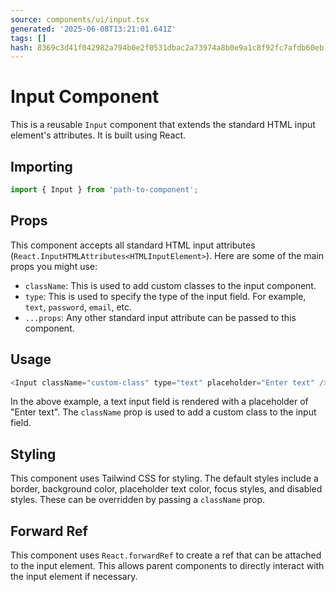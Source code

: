 ```yaml
---
source: components/ui/input.tsx
generated: '2025-06-08T13:21:01.641Z'
tags: []
hash: 8369c3d41f042982a794b0e2f0531dbac2a73974a8b0e9a1c8f92fc7afdb60eb
---
```

# Input Component

This is a reusable `Input` component that extends the standard HTML input element's attributes. It is built using React.

## Importing

```javascript
import { Input } from 'path-to-component';
```

## Props

This component accepts all standard HTML input attributes (`React.InputHTMLAttributes<HTMLInputElement>`). Here are some of the main props you might use:

- `className`: This is used to add custom classes to the input component.
- `type`: This is used to specify the type of the input field. For example, `text`, `password`, `email`, etc.
- `...props`: Any other standard input attribute can be passed to this component.

## Usage

```javascript
<Input className="custom-class" type="text" placeholder="Enter text" />
```

In the above example, a text input field is rendered with a placeholder of "Enter text". The `className` prop is used to add a custom class to the input field.

## Styling

This component uses Tailwind CSS for styling. The default styles include a border, background color, placeholder text color, focus styles, and disabled styles. These can be overridden by passing a `className` prop.

## Forward Ref

This component uses `React.forwardRef` to create a ref that can be attached to the input element. This allows parent components to directly interact with the input element if necessary.
